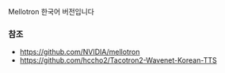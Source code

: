 Mellotron 한국어 버전입니다

### 참조 ###
- https://github.com/NVIDIA/mellotron
- https://github.com/hccho2/Tacotron2-Wavenet-Korean-TTS

